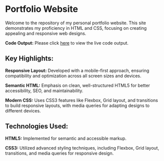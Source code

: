 # Portfolio Website

Welcome to the repository of my personal portfolio website. This site demonstrates my proficiency in HTML and CSS, focusing on creating appealing and responsive web designs.

**Code Output:**
Please click [here](https://sushilkumar567.github.io/1-personal-portfolio-website/) to view the live code output.

## Key Highlights:

**Responsive Layout:**
Developed with a mobile-first approach, ensuring compatibility and optimization across all screen sizes and devices.

**Semantic HTML:**
Emphasis on clean, well-structured HTML5 for better accessibility, SEO, and maintainability.

**Modern CSS:**
Uses CSS3 features like Flexbox, Grid layout, and transitions to build responsive layouts, with media queries for adapting designs to different devices.

## Technologies Used:

**HTML5:** Implemented for semantic and accessible markup.

**CSS3:** Utilized advanced styling techniques, including Flexbox, Grid layout, transitions, and media queries for responsive design.
